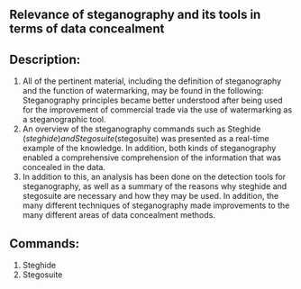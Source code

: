 ## Relevance of steganography and its tools in terms of data concealment

## Description:

1. All of the pertinent material, including the definition of steganography and the function of watermarking, may be found in the following: Steganography principles became better understood after being used for the improvement of commercial trade via the use of watermarking as a steganographic tool. 
2. An overview of the steganography commands such as Steghide ($steghide) and Stegosuite ($stegosuite) was presented as a real-time example of the knowledge. In addition, both kinds of steganography enabled a comprehensive comprehension of the information that was concealed in the data. 
3. In addition to this, an analysis has been done on the detection tools for steganography, as well as a summary of the reasons why steghide and stegosuite are necessary and how they may be used. In addition, the many different techniques of steganography made improvements to the many different areas of data concealment methods.


## Commands:

1. Steghide
2. Stegosuite
